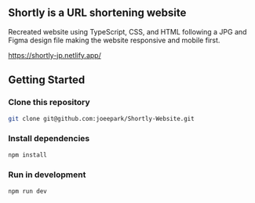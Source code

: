 ## Shortly is a URL shortening website
Recreated website using TypeScript, CSS, and HTML following a JPG and Figma design file making the website responsive and mobile first. 

https://shortly-jp.netlify.app/

## Getting Started

### Clone this repository

```bash
git clone git@github.com:joeepark/Shortly-Website.git
```

### Install dependencies

```bash
npm install
```

### Run in development

```bash
npm run dev
```
